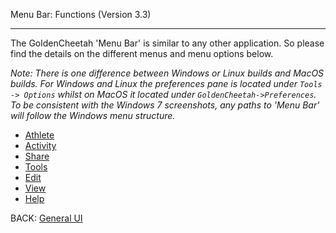 Menu Bar: Functions (Version 3.3)
***

The GoldenCheetah 'Menu Bar' is similar to any other application. So please find the details on the different menus and menu options below.

_Note: There is one difference between Windows or Linux builds and MacOS builds. For Windows and Linux the preferences pane is located under `Tools -> Options` whilst on MacOS it located under `GoldenCheetah->Preferences`. To be consistent with the Windows 7 screenshots, any paths to 'Menu Bar' will follow the Windows menu structure._

* [Athlete](https://github.com/GoldenCheetah/GoldenCheetah/wiki/UG_Menu-Bar_Athlete)
* [Activity](https://github.com/GoldenCheetah/GoldenCheetah/wiki/UG_Menu-Bar_Activity)
* [Share](https://github.com/GoldenCheetah/GoldenCheetah/wiki/UG_Menu-Bar_Share)
* [Tools](https://github.com/GoldenCheetah/GoldenCheetah/wiki/UG_Menu-Bar_Tools)
* [Edit](https://github.com/GoldenCheetah/GoldenCheetah/wiki/UG_Menu-Bar_Edit)
* [View](https://github.com/GoldenCheetah/GoldenCheetah/wiki/UG_Menu-Bar_View)
* [Help](https://github.com/GoldenCheetah/GoldenCheetah/wiki/UG_Menu-Bar_Help)

BACK: [General UI](https://github.com/GoldenCheetah/GoldenCheetah/wiki/UG_General_UI%20Layout%20and%20terminology)


